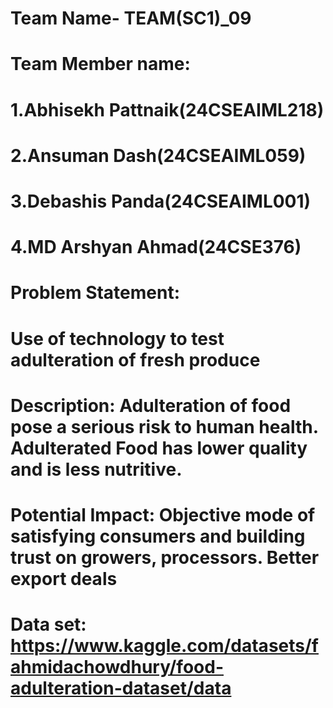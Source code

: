 # Team Name- TEAM(SC1)_09

# Team Member name:
# 1.Abhisekh Pattnaik(24CSEAIML218)
# 2.Ansuman Dash(24CSEAIML059)
# 3.Debashis Panda(24CSEAIML001)
# 4.MD Arshyan Ahmad(24CSE376)

# Problem Statement:
# Use of technology to test adulteration of fresh produce

#	Description: Adulteration of food pose a serious risk to human health. Adulterated Food has lower quality and is less nutritive.
# Potential Impact: Objective mode of satisfying consumers and building trust on growers, processors. Better export deals 	
# Data set: https://www.kaggle.com/datasets/fahmidachowdhury/food-adulteration-dataset/data 

